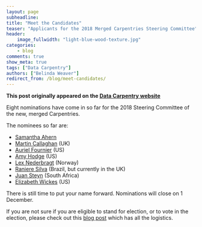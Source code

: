 ```yaml
---
layout: page
subheadline:
title: "Meet the Candidates"
teaser: "Applicants for the 2018 Merged Carpentries Steering Committee"
header:
    image_fullwidth: "light-blue-wood-texture.jpg"
categories:
    - blog
comments: true
show_meta: true
tags: ["Data Carpentry"]
authors: ["Belinda Weaver"]
redirect_from: /blog/meet-candidates/
--- 
```


**This post originally appeared on the [Data Carpentry website](https://datacarpentry.org)**

Eight nominations have come in so far for the 2018 Steering Committee of the new, merged Carpentries.

The nominees so far are:

- [Samantha Ahern](https://software-carpentry.org/blog/2017/11/sam-ahern-sc.html)
- [Martin Callaghan](https://software-carpentry.org/blog/2017/11/election-callaghan.html) (UK)
- [Auriel Fournier](https://software-carpentry.org/blog/2017/11/2018-sc-election-fournier.html) (US)
- [Amy Hodge](https://software-carpentry.org/blog/2017/11/amy-hodge-sc.html) (US)
- [Lex Nederbragt](https://software-carpentry.org/blog/2017/11/election-nederbragt.html) (Norway)
- [Raniere Silva](https://software-carpentry.org/blog/2017/11/election-silva.html) (Brazil, but currently in the UK)
- [Juan Steyn](https://software-carpentry.org/blog/2017/11/2018-election-juan-steyn.html) (South Africa)
- [Elizabeth Wickes](https://software-carpentry.org/blog/2017/11/election-wickes.html) (US) 

There is still time to put your name forward. Nominations will close on 1 December. 

If you are not sure if you are eligible to stand for election, or to vote in the election, please check out this [blog post](http://www.datacarpentry.org/blog/call-for-candidates-joint-board/) which has all the logistics.
